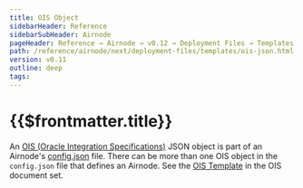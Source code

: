 ```yaml
---
title: OIS Object
sidebarHeader: Reference
sidebarSubHeader: Airnode
pageHeader: Reference → Airnode → v0.12 → Deployment Files → Templates
path: /reference/airnode/next/deployment-files/templates/ois-json.html
version: v0.11
outline: deep
tags:
---
```


<VersionWarning/>

<PageHeader/>

<SearchHighlight/>

<FlexStartTag/>

# {{$frontmatter.title}}

An [OIS (Oracle Integration Specifications)](/reference/ois/latest/) JSON object
is part of an Airnode's
[config.json](/reference/airnode/next/deployment-files/templates/config-json.md)
file. There can be more than one OIS object in the `config.json` file that
defines an Airnode. See the [OIS Template](/reference/ois/latest/template.md) in
the OIS document set.

<FlexEndTag/>
